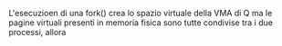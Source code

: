 L'esecuzioen di una fork() crea lo spazio virtuale della VMA di Q ma le pagine virtuali presenti in memoria fisica sono tutte condivise tra i due processi, allora
